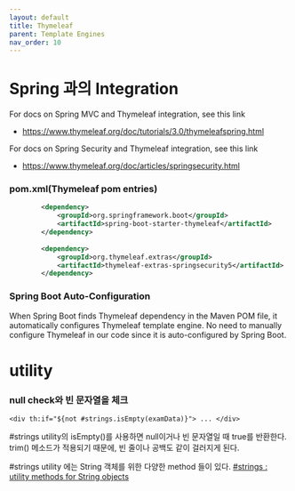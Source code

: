 ```yaml
---
layout: default
title: Thymeleaf
parent: Template Engines
nav_order: 10
---
```



# Spring 과의 Integration
For docs on Spring MVC and Thymeleaf integration, see this link
- https://www.thymeleaf.org/doc/tutorials/3.0/thymeleafspring.html

For docs on Spring Security and Thymeleaf integration, see this link
- https://www.thymeleaf.org/doc/articles/springsecurity.html


### pom.xml(Thymeleaf pom entries)
```xml
		<dependency>
			<groupId>org.springframework.boot</groupId>
			<artifactId>spring-boot-starter-thymeleaf</artifactId>
		</dependency>
		
		<dependency>
			<groupId>org.thymeleaf.extras</groupId>
			<artifactId>thymeleaf-extras-springsecurity5</artifactId>
		</dependency>
```

### Spring Boot Auto-Configuration
When Spring Boot finds Thymeleaf dependency in the Maven POM file, it automatically configures Thymeleaf template engine. 
No need to manually configure Thymeleaf in our code since it is auto-configured by Spring Boot.


# utility

### null check와 빈 문자열을 체크

```thymeleaf
<div th:if="${not #strings.isEmpty(examData)}"> ... </div>
```
#strings utility의 isEmpty()를 사용하면 null이거나 빈 문자열일 때 true를 반환한다. trim() 메소드가 적용되기 때문에, 빈 줄이나 공백도 같이 걸러지게 된다.

#strings utility 에는 String 객체를 위한 다양한 method 들이 있다.
[#strings : utility methods for String objects](https://www.thymeleaf.org/doc/tutorials/3.0/usingthymeleaf.html#strings)

